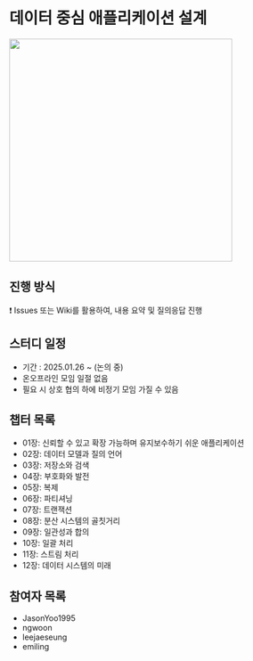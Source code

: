 # 데이터 중심 애플리케이션 설계

<img src="https://github.com/user-attachments/assets/1eff98df-35bb-4a09-a587-0aa3459fe041" width="400"/>

## 진행 방식
❗ Issues 또는 Wiki를 활용하여, 내용 요약 및 질의응답 진행

## 스터디 일정
- 기간 : 2025.01.26 ~ (논의 중)
- 온오프라인 모임 일절 없음
- 필요 시 상호 협의 하에 비정기 모임 가질 수 있음

## 챕터 목록
 - 01장: 신뢰할 수 있고 확장 가능하며 유지보수하기 쉬운 애플리케이션
 - 02장: 데이터 모델과 질의 언어
 - 03장: 저장소와 검색
 - 04장: 부호화와 발전
 - 05장: 복제
 - 06장: 파티셔닝
 - 07장: 트랜잭션
 - 08장: 분산 시스템의 골칫거리
 - 09장: 일관성과 합의
 - 10장: 일괄 처리
 - 11장: 스트림 처리
 - 12장: 데이터 시스템의 미래

## 참여자 목록
- JasonYoo1995
- ngwoon
- leejaeseung
- emiling


